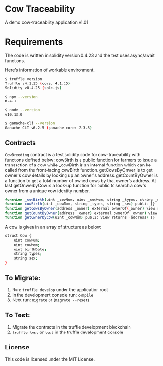 # Cow Traceability
A demo cow-traceability application v1.01

# Requirements
The code is written in solidity version 0.4.23 and the test uses async/await functions.

Here's information of workable environment.

```sh
$ truffle version
Truffle v4.1.15 (core: 4.1.15)
Solidity v0.4.25 (solc-js)

$ npm --version
6.4.1

$ node --version
v10.13.0

$ ganache-cli --version
Ganache CLI v6.2.5 (ganache-core: 2.3.3)
```
 
## Contracts
`CowBreeding` contract is a test solidity code for cow-traceability with functions defined below: cowBirth is a public function for farmers to issue a transaction of a cow while _cowBirth is an internal function which can be called from the front-facing cowBirth function. getCowsByOnwer is to get owner's cow details by looking up an owner's address. getCountByOwner is a function to get a total number of owned cows by that owner's address. At last getOnwerbyCow is a look-up function for public to search a cow's owner from a unique cow identity number.
 
```sh
function _cowBirth(uint _cowNum, uint _cowMom, string _types, string _sex) internal {}  
function cowBirth(uint _cowMom, string _types, string _sex) public {}  
function getCowsByOwner(address _owner) external ownerOf(_owner) view returns(uint[]) {}  
function getCountByOwner(address _owner) external ownerOf(_owner) view returns (uint) {}  
function getOwnerbyCow(uint _cowNum) public view returns (address) {}
```
 
A cow is given in an array of structure as below:
 
```sh
struct Cow {  
    uint cowNum;  
    uint cowMom;  
    uint birthDate;  
    string types;  
    string sex;  
}
```
 
## To Migrate:
1. Run: `truffle develop` under the application root
2. In the development console run: `compile`
3. Next run: `migrate` or (`migrate --reset`)

## To Test:
1. Migrate the contracts in the truffle development blockchain
2. `truffle test` or `test` in the truffle development console
 
## License
 
This code is licensed under the MIT License.
